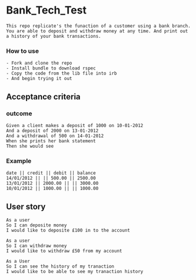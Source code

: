 # Bank_Tech_Test 

    This repo replicate's the funaction of a customer using a bank branch. You are able to deposit and withdraw money at any time. And print out a history of your bank transactions. 

### How to use  

    - Fork and clone the repo  
    - Install bundle to download rspec 
    - Copy the code from the lib file into irb  
    - And begin trying it out

### 

## Acceptance criteria 

### outcome

```
Given a client makes a deposit of 1000 on 10-01-2012
And a deposit of 2000 on 13-01-2012
And a withdrawal of 500 on 14-01-2012
When she prints her bank statement
Then she would see 
``` 

### Example 

``` 
date || credit || debit || balance
14/01/2012 || || 500.00 || 2500.00
13/01/2012 || 2000.00 || || 3000.00
10/01/2012 || 1000.00 || || 1000.00
``` 

## User story 

```  
As a user 
So I can deposite money 
I would like to deposite £100 in to the account
``` 

``` 
As a user 
So I can withdraw money 
I would like to withdraw £50 from my account 
``` 

``` 
As a User 
So I can see the history of my tranaction 
I would like to be able to see my tranaction history
```